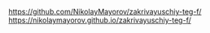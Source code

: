 https://github.com/NikolayMayorov/zakrivayuschiy-teg-f/
https://nikolaymayorov.github.io/zakrivayuschiy-teg-f/
